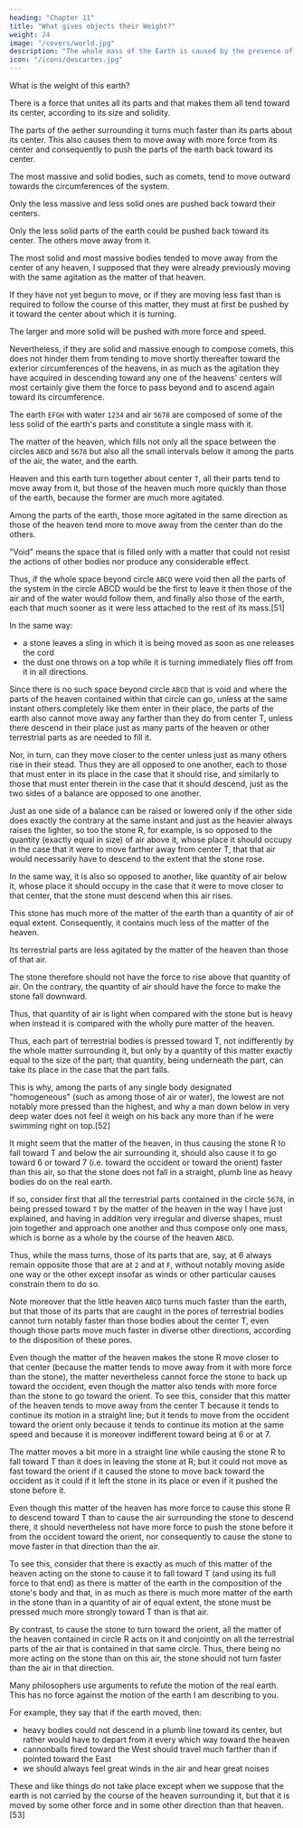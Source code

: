 ```yaml
---
heading: "Chapter 11"
title: "What gives objects their Weight?"
weight: 24
image: "/covers/world.jpg"
description: "The whole mass of the Earth is caused by the presence of the moon, and also about some particular things that depend on that motion"
icon: "/icons/descartes.jpg"
---
```




What is the weight of this earth? 

There is a force that unites all its parts and that makes them all tend toward its center, according to its size and solidity.

The parts of the <!-- small heaven --> aether surrounding it turns much faster than its parts about its center. This also causes them to move away with more force from its center and consequently to push the parts of the earth back toward its center.

The most massive and solid bodies, such as comets, tend to move outward towards the circumferences of the system. 

Only the less massive and less solid ones are pushed back toward their centers. 

Only the less solid parts of the earth could be pushed back toward its center. The others move away from it. 

The most solid and most massive bodies tended to move away from the center of any heaven, I supposed that they were already previously moving with the same agitation as the matter of that heaven. 

If they have not yet begun to move, or if they are moving less fast than is required to follow the course of this matter, they must at first be pushed by it toward the center about which it is turning. 

The larger and more solid will be pushed with more force and speed. 

Nevertheless, if they are solid and massive enough to compose comets, this does not hinder them from tending to move shortly thereafter toward the exterior circumferences of the heavens, in as much as the agitation they have acquired in descending toward any one of the heavens' centers will most certainly give them the force to pass beyond and to ascend again toward its circumference.

The earth `EFGH` with water `1234` and air `5678` are composed of some of the less solid of the earth's parts and constitute a single mass with it. 

The matter of the heaven, which fills not only all the space between the circles `ABCD` and `5678` but also all the small intervals below it among the parts of the air, the water, and the earth.

Heaven and this earth turn together about center `T`, all their parts tend to move away from it, but those of the heaven much more quickly than those of the earth, because the former are much more agitated. 

Among the parts of the earth, those more agitated in the same direction as those of the heaven tend more to move away from the center than do the others. 

"Void" means the space that is filled only with a matter that could not resist the actions of other bodies nor produce any considerable effect.

Thus, if the whole space beyond circle `ABCD` were void then all the parts of the system in the circle ABCD would be the first to leave it then those of the air and of the water would follow them, and  finally also those of the earth, each that much sooner as it were less attached to the rest of its mass.[51] 

In the same way:
- a stone leaves a sling in which it is being moved as soon as one releases the cord
- the dust one throws on a top while it is turning immediately flies off from it in all directions.
	
Since there is no such space beyond circle `ABCD` that is void and where the parts of the heaven contained within that circle can go, unless at the same instant others completely like them enter in their place, the parts of the earth also cannot move away any farther than they do from center T, unless there descend in their place just as many parts of the heaven or other terrestrial parts as are needed to fill it. 

Nor, in turn, can they move closer to the center unless just as many others rise in their stead. Thus they are all opposed to one another, each to those that must enter in its place in the case that it should rise, and similarly to those that must enter therein in the case that it should descend, just as the two sides of a balance are opposed to one another. 

Just as one side of a balance can be raised or lowered only if the other side does exactly the contrary at the same instant and just as the heavier always raises the lighter, so too the stone R, for example, is so opposed to the quantity (exactly equal in size) of air above it, whose place it should occupy in the case that it were to move farther away from center T, that that air would necessarily have to descend to the extent that the stone rose.

In the same way, it is also so opposed to another, like quantity of air below it, whose place it should occupy in the case that it were to move closer to that center, that the stone must descend when this air rises.

This stone has much more of the matter of the earth than a quantity of air of equal extent. Consequently, it contains much less of the matter of the heaven. 

Its terrestrial parts are less agitated by the matter of the heaven than those of that air. 

The stone therefore should not have the force to rise above that quantity of air. On the contrary, the quantity of air should have the force to make the stone fall downward. 

Thus, that quantity of air is light when compared with the stone but is heavy when instead it is compared with the wholly pure matter of the heaven. 

Thus, each part of terrestrial bodies is pressed toward T, not indifferently by the whole matter surrounding it, but only by a quantity of this matter exactly equal to the size of the part; that quantity, being underneath the part, can take its place in the case that the part falls. 

This is why, among the parts of any single body designated "homogeneous" (such as among those of air or water), the lowest are not notably more pressed than the highest, and why a man down below in very deep water does not feel it weigh on his back any more than if he were swimming right on top.[52]

It might seem that the matter of the heaven, in thus causing the stone R to fall toward T and below the air surrounding it, should also cause it to go toward 6 or toward 7 (i.e. toward the occident or toward the orient) faster than this air, so that the stone does not fall in a straight, plumb line as heavy bodies do on the real earth. 

If so, consider first that all the terrestrial parts contained in the circle `5678`, in being pressed toward `T` by the matter of the heaven in the way I have just explained, and having in addition very irregular and diverse shapes, must join together and approach one another and thus compose only one mass, which is borne as a whole by the course of the heaven `ABCD`.

Thus, while the mass turns, those of its parts that are, say, at 6 always remain opposite those that are at `2` and at `F`, without notably moving aside one way or the other except insofar as winds or other particular causes constrain them to do so.

Note moreover that the little heaven `ABCD` turns much faster than the earth, but that those of its parts that are caught in the pores of terrestrial bodies cannot turn notably faster than those bodies about the center T, even though those parts move much faster in diverse other directions, according to the disposition of these pores.

Even though the matter of the heaven makes the stone R move closer to that center (because the matter tends to move away from it with more force than the stone), the matter nevertheless cannot force the stone to back up toward the occident, even though the matter also tends with more force than the stone to go toward the orient. To see this, consider that this matter of the heaven tends to move away from the center T because it tends to continue its motion in a straight line; but it tends to move from the occident toward the orient only because it tends to continue its motion at the same speed and because it is moreover indifferent toward being at 6 or at 7.

The matter moves a bit more in a straight line while causing the stone R to fall toward T than it does in leaving the stone at R; but it could not move as fast toward the orient if it caused the stone to move back toward the occident as it could if it left the stone in its place or even if it pushed the stone before it.

Even though this matter of the heaven has more force to cause this stone R to descend toward T than to cause the air surrounding the stone to descend there, it should nevertheless not have more force to push the stone before it from the occident toward the orient, nor consequently to cause the stone to move faster in that direction than the air. 

To see this, consider that there is exactly as much of this matter of the heaven acting on the stone to cause it to fall toward T (and using its full force to that end) as there is matter of the earth in the composition of the stone's body and that, in as much as there is much more matter of the earth in the stone than in a quantity of air of equal extent, the stone must be pressed much more strongly toward T than is that air. 

By contrast, to cause the stone to turn toward the orient, all the matter of the heaven contained in circle R acts on it and conjointly on all the terrestrial parts of the air that is contained in that same circle. Thus, there being no more acting on the stone than on this air, the stone should not turn faster than the air in that direction.

Many philosophers use arguments to refute the motion of the real earth. This has no force against the motion of the earth I am describing to you.

For example, they say that if the earth moved, then:
- heavy bodies could not descend in a plumb line toward its center, but rather would have to depart from it every which way toward the heaven
- cannonballs fired toward the West should travel much farther than if pointed toward the East
- we should always feel great winds in the air and hear great noises

These and like things do not take place except when we suppose that the earth is not carried by the course of the heaven surrounding it, but that it is moved by some other force and in some other direction than that heaven.[53]
